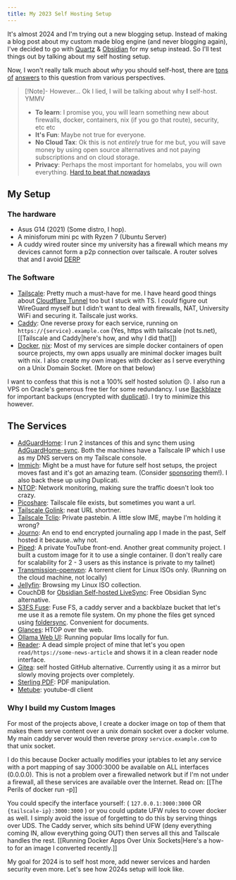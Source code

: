 ```yaml
---
title: My 2023 Self Hosting Setup
---
```


It's almost 2024 and I'm trying out a new blogging setup. Instead of making a blog post about my custom made blog engine (and never blogging again), I've decided to go with [Quartz](https://quartz.jzhao.xyz/) & [Obsidian](https://obsidian.md) for my setup instead. So I'll test things out by talking about my self hosting setup.

Now, I won't really talk much about _why_ you should self-host, there are [tons](https://www.reddit.com/r/selfhosted/comments/tnjeb7/why_would_i_want_to_self_host_most_stuff/) [of](https://www.reddit.com/r/selfhosted/comments/18981vz/why_do_you_selfhost/) [answers](https://www.reddit.com/r/selfhosted/search/?q=why+selfhost&sort=top) to this question from various perspectives.

> [!Note]- However...
> Ok I lied, I will be talking about why **I** self-host. YMMV
>
> -   **To learn**: I promise you, you will learn something new about firewalls, docker, containers, nix (if you go that route), security, etc etc
> -   **It's Fun**: Maybe not true for everyone.
> -   **No Cloud Tax**: Ok this is not _entirely_ true for me but, you will save money by using open source alternatives and not paying subscriptions and on cloud storage.
> -   **Privacy**: Perhaps the most important for homelabs, you will own everything. [Hard to beat that nowadays](https://www.playstation.com/en-us/legal/psvideocontent/)

## My Setup

### The hardware

- Asus G14 (2021) (Some distro, I hop).
- A minisforum mini pc with Ryzen 7 (Ubuntu Server)
- A cuddy wired router since my university has a firewall which means my devices cannot form a p2p connection over tailscale. A router solves that and I avoid [DERP](https://tailscale.com/kb/1232/derp-servers)

### The Software

- [Tailscale](https://tailscale.com): Pretty much a must-have for me. I have heard good things about [Cloudflare Tunnel](https://www.cloudflare.com/products/tunnel/) too but I stuck with TS. I _could_ figure out WireGuard myself but I didn't want to deal with firewalls, NAT, University WiFi and securing it. Tailscale just works.
- [Caddy](https://caddyserver.com): One reverse proxy for each service, running on `https://{service}.example.com` (Yes, https with tailscale (not ts.net), [[Tailscale and Caddy|here's how, and why I did that]])
- [Docker](https://www.docker.com/), [nix](https://nixos.org/): Most of my services are simple docker containers of open source projects, my own apps usually are minimal docker images built with nix. I also create my own images with docker as I serve everything on a Unix Domain Socket. (More on that below)

I want to confess that this is not a 100% self hosted solution 😔. I also run a VPS on Oracle's generous free tier for some redundancy. I use [Backblaze](https://www.backblaze.com/) for important backups (encrypted with [duplicati](https://www.duplicati.com/)). I try to minimize this however.

## The Services

- [AdGuardHome](https://adguard.com/en/adguard-home/overview.html): I run 2 instances of this and sync them using [AdGuardHome-sync](https://github.com/bakito/adguardhome-sync). Both the machines have a Tailscale IP which I use as my DNS servers on my Tailscale console.
- [Immich](https://immich.app): Might be a must have for future self host setups, the project moves fast and it's got an amazing team. (Consider [sponsoring](https://github.com/sponsors/immich-app) them!). I also back these up using Duplicati.
- [NTOP](https://www.ntop.org/): Network monitoring, making sure the traffic doesn't look too crazy.
- [Picoshare](https://github.com/mtlynch/picoshare): Tailscale file exists, but sometimes you want a url.
- [Tailscale Golink](https://github.com/tailscale/golink): neat URL shortner.
- [Tailscale Tclip](https://github.com/tailscale-dev/tclip): Private pastebin. A little slow IME, maybe I'm holding it wrong?
- [Journo](https://github.com/Hydrophobefireman/journo): An end to end encrypted journaling app I made in the past, Self hosted it because..why not.
- [Piped](https://github.com/TeamPiped/Piped): A private YouTube front-end. Another great community project. I built a custom image for it to use a single container. (I don't really care for scalability for 2 - 3 users as this instance is private to my tailnet)
- [Transmission-openvpn](https://github.com/haugene/docker-transmission-openvpn): A torrent client for Linux ISOs only. (Running on the cloud machine, not locally)
- [Jellyfin](https://jellyfin.org/): Browsing my Linux ISO collection.
- CouchDB for [Obsidian Self-hosted LiveSync](https://github.com/vrtmrz/obsidian-livesync/blob/main/docs/setup_own_server.md): Free Obsidian Sync alternative.
- [S3FS Fuse](https://github.com/s3fs-fuse/s3fs-fuse): Fuse FS, a caddy server and a backblaze bucket that let's me use it as a remote file system. On my phone the files get synced using [foldersync](https://foldersync.io/). Convenient for documents.
- [Glances](https://github.com/nicolargo/glances): HTOP over the web.
- [Ollama Web UI](https://github.com/ollama-webui/ollama-webui): Running popular llms locally for fun.
- [Reader](https://github.com/Hydrophobefireman/reader): A dead simple project of mine that let's you open `read/https://some-news-article` and shows it in a clean reader node interface.
- [Gitea](https://github.com/go-gitea/gitea): self hosted GitHub alternative. Currently using it as a mirror but slowly moving projects over completely.
- [Sterling PDF](https://github.com/Frooodle/Stirling-PDF): PDF manipulation.
- [Metube](https://github.com/alexta69/metube): youtube-dl client

### Why I build my Custom Images

For most of the projects above, I create a docker image on top of them that makes them serve content over a unix domain socket over a docker volume. My main caddy server would then reverse proxy `service.example.com` to that unix socket.

I do this because Docker actually modifies your iptables to let any service with a port mapping of say 3000:3000 be available on ALL interfaces (0.0.0.0). This is not a problem over a firewalled network but if I'm not under a firewall, all these services are available over the Internet. Read on: [[The Perils of docker run -p]]

You could specify the interface yourself: ( `127.0.0.1:3000:3000` OR `{tailscale-ip}:3000:3000` ) or you could update UFW rules to cover docker as well. I simply avoid the issue of forgetting to do this by serving things over UDS. The Caddy server, which sits behind UFW (deny everything coming IN, allow everything going OUT) then serves all this and Tailscale handles the rest. [[Running Docker Apps Over Unix Sockets|Here's a how-to for an image I converted recently.]]

My goal for 2024 is to self host more, add newer services and harden security even more. Let's see how 2024s setup will look like.
